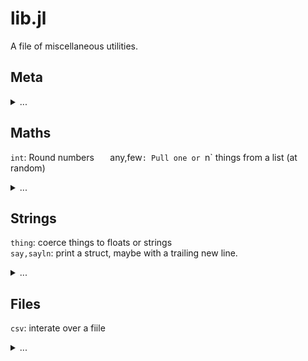 

# lib.jl


A file of miscellaneous utilities.
## Meta

<details><summary>...</summary>

<pre>

same(s) = s        

</pre>

</details>

## Maths
`int`: Round numbers `  
`any,few`: Pull one or `n` things from a list (at random) 

<details><summary>...</summary>

<pre>

int(x)  = floor(Int,x)
any(a)  = a[ int(length(a) * rand()) + 1]
few(a,n=it.divs.few)=length(a)<n ? a : [any(a) for _ in 1:n]

</pre>

</details>

## Strings
`thing`: coerce things to floats or strings   
`say,sayln`: print a struct, maybe with a trailing new line.

<details><summary>...</summary>

<pre>

thing(x) = try parse(Float64,x) catch _ x end

sayln(i) = begin ay(i); println("") end

function say(i)
  s,pre="$(typeof(i)){",""
  for f in sort!([x for x in fieldnames(typeof(i)) 
                 if !("$x"[1] == '_')])
    g = getfield(i,f)
    s = s * pre * "$f=$g"
    pre=", "
  end
  print(s * "}")
end

</pre>

</details>

## Files
`csv`: interate over a fiile

<details><summary>...</summary>

<pre>

@resumable function csv(file;zap=r"(\s+|#.*)")
  b4=""
  for line in eachline(file)
    line = replace(line,zap =>"")
    if length(line) != 0
      if line[end] == ',' # if line ends with ",",
        b4 = b4 * line    # join it to next
      else
        @yield [thing(x) for x in split(b4*line,",")]
                b4 = "" end end end end  
</pre>

</details>


